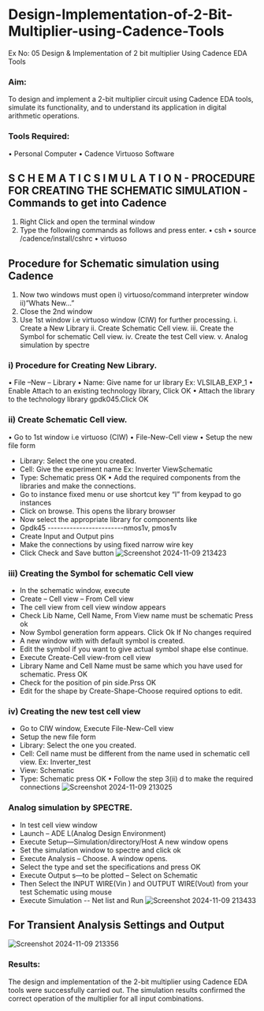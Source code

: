 # Design-Implementation-of-2-Bit-Multiplier-using-Cadence-Tools
Ex No: 05     Design & Implementation of 2 bit multiplier Using Cadence EDA Tools   

### Aim:
To design and implement a 2-bit multiplier circuit using Cadence EDA tools, simulate its functionality, and to understand its application in digital arithmetic operations.

### Tools Required:
•	Personal Computer
•	Cadence Virtuoso Software

## S C H E M A T I C S I M U L A T I O N - PROCEDURE FOR CREATING THE SCHEMATIC SIMULATION -Commands to get into Cadence

1.	Right Click and open the terminal window
2.	Type the following commands as follows and press enter.
•	csh
•	source /cadence/install/cshrc
•	virtuoso 
## Procedure for Schematic simulation using Cadence

1.	Now two windows must open i) virtuoso/command interpreter window ii)”Whats New…”
2.	Close the 2nd window
3.	Use 1st window i.e virtuoso window (CIW) for further processing.
i.	Create a New Library
ii.	Create Schematic Cell view.
iii.	Create the Symbol for schematic Cell view.
iv.	Create the test Cell view.
v.	Analog simulation by spectre


### i)	Procedure for Creating New Library.
•	File –New – Library
•	Name: Give name for ur library Ex: VLSILAB_EXP_1
•	Enable Attach to an existing technology library, Click OK
•	Attach the library to the technology library gpdk045.Click OK
### ii)	Create Schematic Cell view.
•	Go to 1st window i.e virtuoso (CIW)
•	File-New-Cell view
•	Setup the new file form
+	Library: Select the one you created.
+ Cell: Give the experiment name Ex: Inverter ViewSchematic
+	Type: Schematic press OK
•	Add the required components from the libraries and make the connections.
+	Go to instance fixed menu or use shortcut key “I” from keypad to go instances
+	Click on browse. This opens the library browser
+	Now select the appropriate library for components like 
+	Gpdk45 ------------------------nmos1v, pmos1v
+	Create Input and Output pins
+	Make the connections by using fixed narrow wire key
+	Click Check and Save button
![Screenshot 2024-11-09 213423](https://github.com/user-attachments/assets/c8778735-2420-4bef-a254-f3b6f9ac7549)



 
### iii)	Creating the Symbol for schematic Cell view

+	In the schematic window, execute 
+	Create – Cell view – From Cell view
+	The cell view from cell view window appears
+	Check Lib Name, Cell Name, From View name must be schematic Press ok
+	Now Symbol generation form appears. Click Ok If No changes required
+	A new window with with default symbol is created.
+	Edit the symbol if you want to give actual symbol shape else continue.
+	Execute Create-Cell view-from cell view
+	Library Name and Cell Name must be same which you have used for schematic. Press OK
+	Check for the position of pin side.Prss OK
+	Edit for the shape by Create-Shape-Choose required options to edit.

 



### iv)	Creating the new test cell view

+	Go to CIW window, Execute File-New-Cell view
+	Setup the new file form
+	Library: Select the one you created.
+	Cell: Cell name must be different from the name used in schematic cell view. Ex: Inverter_test
+	View: Schematic
+	Type: Schematic press OK
•	Follow the step 3(ii) d to make the required connections
![Screenshot 2024-11-09 213025](https://github.com/user-attachments/assets/86a3a6aa-b50f-4694-97f8-4fab5c7f226e)




 

### Analog simulation by SPECTRE.
+	In test cell view window
+	Launch – ADE L(Analog Design Environment)
+	Execute Setup—Simulation/directory/Host A new window opens
+	Set the simulation window to spectre and click ok
+	Execute Analysis – Choose. A window opens.
+	Select the type and set the specifications and press OK
+	Execute Output s—to be plotted – Select on Schematic
+	Then Select the INPUT WIRE(Vin ) and OUTPUT WIRE(Vout) from your test Schematic using mouse
+	Execute Simulation -- Net list and Run
![Screenshot 2024-11-09 213433](https://github.com/user-attachments/assets/5ee25166-2d89-404c-81ec-dd192d2c2cd9)




## For Transient Analysis Settings and Output
![Screenshot 2024-11-09 213356](https://github.com/user-attachments/assets/c4e64e25-e966-48a1-bd96-928ac9776b21)

  

### Results:
The design and implementation of the 2-bit multiplier using Cadence EDA tools were successfully carried out. The simulation results confirmed the correct operation of the multiplier for all input combinations. 
